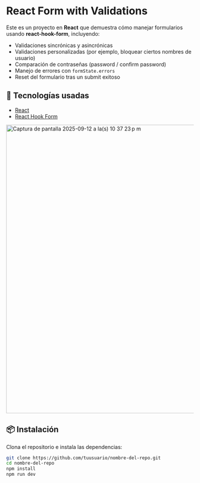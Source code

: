 # React Form with Validations

Este es un proyecto en **React** que demuestra cómo manejar formularios usando **react-hook-form**, incluyendo:

- Validaciones sincrónicas y asincrónicas
- Validaciones personalizadas (por ejemplo, bloquear ciertos nombres de usuario)
- Comparación de contraseñas (password / confirm password)
- Manejo de errores con `formState.errors`
- Reset del formulario tras un submit exitoso

## 🚀 Tecnologías usadas

- [React](https://react.dev/)
- [React Hook Form](https://react-hook-form.com/)

<img width="668" height="775" alt="Captura de pantalla 2025-09-12 a la(s) 10 37 23 p m" src="https://github.com/user-attachments/assets/a46f0b92-bed2-474c-8de0-ea1805d20f66" />

## 📦 Instalación

Clona el repositorio e instala las dependencias:

```bash
git clone https://github.com/tuusuario/nombre-del-repo.git
cd nombre-del-repo
npm install
npm run dev


